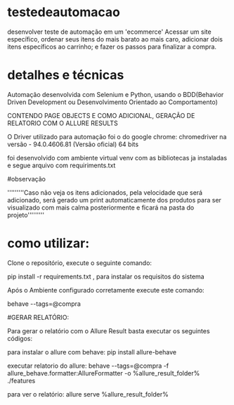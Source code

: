 # testedeautomacao
desenvolver teste de automação em um 'ecommerce'
Acessar um site específico, ordenar seus itens do mais barato ao mais caro, adicionar dois itens específicos ao carrinho;
e fazer os passos para finalizar a compra.




# detalhes e técnicas

Automação desenvolvida com Selenium e Python, usando o BDD(Behavior Driven Development ou Desenvolvimento Orientado ao Comportamento)

CONTENDO PAGE OBJECTS E COMO ADICIONAL, GERAÇÃO DE RELATORIO COM O ALLURE RESULTS

O Driver utilizado para automação foi o do google chrome: chromedriver na versão - 94.0.4606.81 (Versão oficial) 64 bits

foi desenvolvido com ambiente virtual venv com as bibliotecas ja instaladas e segue arquivo com requiriments.txt




#observação

'''''''''Caso não veja os itens adicionados, pela velocidade que será adicionado, será gerado um print automaticamente dos produtos para ser visualizado com mais calma posteriormente e ficará na pasta do projeto'''''''''




# como utilizar:
Clone o repositório, execute o seguinte comando:

pip install -r requirements.txt ,    para instalar os requisitos do sistema

Após o Ambiente configurado corretamente execute este comando:

behave --tags=@compra




#GERAR RELATÓRIO:

Para gerar o relatório com o Allure Result basta executar os seguintes códigos:

para instalar o allure com behave: pip install allure-behave


executar relatorio do allure:  behave --tags=@compra -f allure_behave.formatter:AllureFormatter -o %allure_result_folder% ./features

para ver o relatório: allure serve %allure_result_folder%



